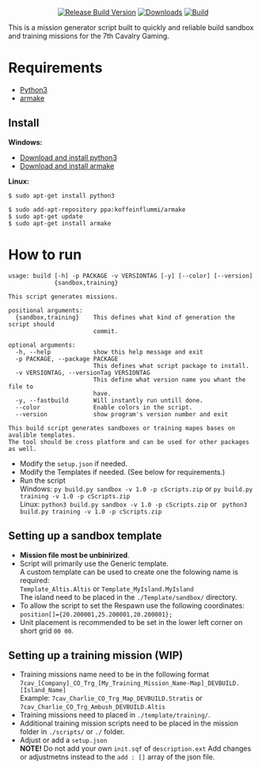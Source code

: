 <p align="center">
<a href="https://github.com/7Cav/SandboxAndTrainingMissionGenerator/releases/latest"><img src="https://img.shields.io/github/release/7Cav/SandboxAndTrainingMissionGenerator.svg?style=for-the-badge&label=Release%20Build" alt="Release Build Version"></a>
<a href="https://github.com/7Cav/SandboxAndTrainingMissionGenerator/releases/latest"><img src="https://img.shields.io/github/downloads/7cav/SandboxAndTrainingMissionGenerator/total.svg?style=for-the-badge&label=Downloads" alt="Downloads"></a>
<a href="https://travis-ci.org/7Cav/SandboxAndTrainingMissionGenerator"><img src="https://img.shields.io/travis/7Cav/SandboxAndTrainingMissionGenerator.svg?style=for-the-badge&logo=Travis-CI" alt="Build"></a>
</p>

This is a mission generator script built to quickly and reliable build sandbox and training missions for the 7th Cavalry Gaming.

# Requirements
* [Python3](https://www.python.org)
* [armake](https://github.com/KoffeinFlummi/armake)

## Install
**Windows:** 
- [Download and install python3](https://www.python.org)
- [Download and install armake](https://github.com/KoffeinFlummi/armake/releases/latest)
  
**Linux:**
```
$ sudo apt-get install python3
```
```
$ sudo add-apt-repository ppa:koffeinflummi/armake
$ sudo apt-get update
$ sudo apt-get install armake
```

# How to run
```
usage: build [-h] -p PACKAGE -v VERSIONTAG [-y] [--color] [--version]
             {sandbox,training}

This script generates missions.

positional arguments:
  {sandbox,training}    This defines what kind of generation the script should
                        commit.

optional arguments:
  -h, --help            show this help message and exit
  -p PACKAGE, --package PACKAGE
                        This defines what script package to install.
  -v VERSIONTAG, --versionTag VERSIONTAG
                        This define what version name you whant the file to
                        have.
  -y, --fastbuild       Will instantly run untill done.
  --color               Enable colors in the script.
  --version             show program's version number and exit

This build script generates sandboxes or training mapes bases on avalible templates.
The tool should be cross platform and can be used for other packages as well.
```
<!--- (Soon) Modfify the `properties.ini` if needed.-->
- Modify the `setup.json` if needed.
- Modify the Templates if needed. (See below for requirements.) 
- Run the script<br />
  Windows: `py build.py sandbox -v 1.0 -p cScripts.zip` or
           `py build.py training -v 1.0 -p cScripts.zip`<br />
  Linux: `python3 build.py sandbox -v 1.0 -p cScripts.zip` or
         ` python3 build.py training -v 1.0 -p cScripts.zip`

## Setting up a sandbox template
- __Mission file most be unbinirized__.
- Script will primarily use the Generic template.<br />
  A custom template can be used to create one the folowing name is required:<br />
  `Template_Altis.Altis` or `Template_MyIsland.MyIsland`<br />
  The island need to be placed in the `./Template/sandbox/` directory.
- To allow the script to set the Respawn use the following coordinates:<br />
  `position[]={20.200001,25.200001,20.200001};` 
- Unit placement is recommended to be set in the lower left corner on short grid `00 00`.

## Setting up a training mission (WIP)
- Training missions name need to be in the following format `7cav_[Company]_CO_Trg_[My_Training_Mission_Name-Map]_DEVBUILD.[Island_Name]`<br />Example: `7cav_Charlie_CO_Trg_Map_DEVBUILD.Stratis` or `7cav_Charlie_CO_Trg_Ambush_DEVBUILD.Altis`
- Training missions need to placed in `./template/training/`.
- Additional training mission scripts need to be placed in the mission folder in `./scripts/` or `./` folder.
- Adjust or add a `setup.json`<br />__NOTE!__ Do not add your own `init.sqf` of `description.ext` Add changes or adjustmetns instead to the `add : []` array of the json file.